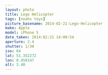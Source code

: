 ```yaml
---
layout: photo
title: Lego Helicopter
tags: [noahs toys]
picture_basename: 2014-02-21-Lego-Helicopter
make: Apple
model: iPhone 5
date_taken: 2014:02:21 14:00:54
aperture: 2.4
shutter: 1/30
iso: 64
lat: 51.352272
lon: 0.458147
alt: 3.40
---
```



